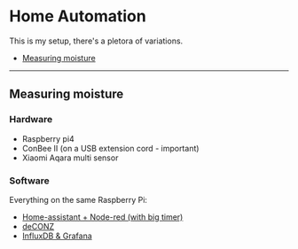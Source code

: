 # Home Automation

This is my setup, there's a pletora of variations.

- [Measuring moisture](#measuring-moisture)

---

## Measuring moisture

### Hardware

- Raspberry pi4
- ConBee II (on a USB extension cord - important)
- Xiaomi Aqara multi sensor

### Software

Everything on the same Raspberry Pi:
- [Home-assistant + Node-red (with big timer)](ha/docker-compose.yml)
- [deCONZ](https://github.com/marthoc/docker-deconz)
- [InfluxDB & Grafana](https://github.com/Praqma/rasb-influxdb)
